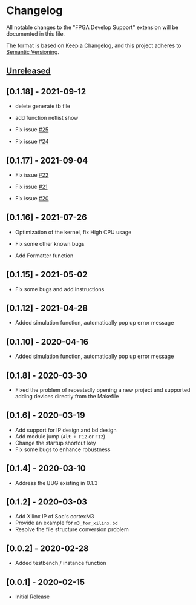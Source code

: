 # Changelog

All notable changes to the "FPGA Develop Support" extension will be documented in this file.

The format is based on [Keep a Changelog](https://keepachangelog.com/en/1.0.0/),
and this project adheres to [Semantic Versioning](https://semver.org/spec/v2.0.0.html).

## [Unreleased]

## [0.1.18] - 2021-09-12

- delete generate tb file 

- add function netlist show

- Fix issue [#25](https://github.com/Bestduan/fpga_support_plug/issues/25)

- Fix issue [#24](https://github.com/Bestduan/fpga_support_plug/issues/24)

## [0.1.17] - 2021-09-04

- Fix issue [#22](https://github.com/Bestduan/fpga_support_plug/issues/22)

- Fix issue [#21](https://github.com/Bestduan/fpga_support_plug/issues/21)

- Fix issue [#20](https://github.com/Bestduan/fpga_support_plug/issues/20)


## [0.1.16] - 2021-07-26

- Optimization of the kernel, fix High CPU usage

- Fix some other known bugs

- Add Formatter function

## [0.1.15] - 2021-05-02

- Fix some bugs and add instructions

## [0.1.12] - 2021-04-28

- Added simulation function, automatically pop up error message

## [0.1.10] - 2020-04-16

- Added simulation function, automatically pop up error message

## [0.1.8] - 2020-03-30

- Fixed the problem of repeatedly opening a new project and supported adding devices directly from the Makefile

## [0.1.6] - 2020-03-19

- Add support for IP design and bd design
- Add module jump (`Alt + F12` or `F12`)
- Change the startup shortcut key
- Fix some bugs to enhance robustness

## [0.1.4] - 2020-03-10

- Address the BUG existing in 0.1.3

## [0.1.2] - 2020-03-03

- Add Xilinx IP of Soc's cortexM3
- Provide an example for `m3_for_xilinx.bd`
- Resolve the file structure conversion problem

## [0.0.2] - 2020-02-28

- Added testbench / instance function

## [0.0.1] - 2020-02-15

- Initial Release

[Unreleased]: https://github.com/Bestduan/fpga_support_plug/compare/06093a8fb5711b1979ff1695c629f866a00cd5f2...HEAD

